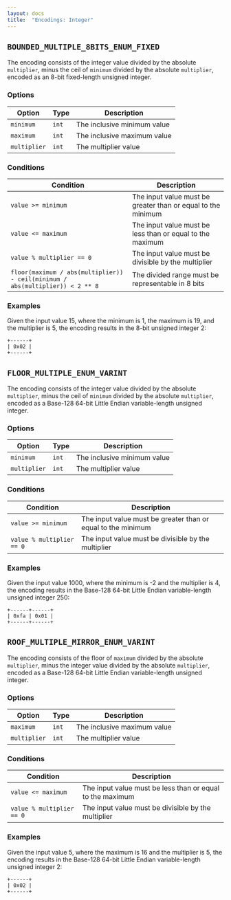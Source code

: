 ```yaml
---
layout: docs
title:  "Encodings: Integer"
---
```


`BOUNDED_MULTIPLE_8BITS_ENUM_FIXED`
-----------------------------------

The encoding consists of the integer value divided by the absolute
`multiplier`, minus the ceil of `minimum` divided by the absolute `multiplier`,
encoded as an 8-bit fixed-length unsigned integer.

### Options

| Option       | Type  | Description                 |
|--------------|-------|-----------------------------|
| `minimum`    | `int` | The inclusive minimum value |
| `maximum`    | `int` | The inclusive maximum value |
| `multiplier` | `int` | The multiplier value        |

### Conditions

| Condition                    | Description                                                         |
|------------------------------|---------------------------------------------------------------------|
| `value >= minimum`           | The input value must be greater than or equal to the minimum        |
| `value <= maximum`           | The input value must be less than or equal to the maximum           |
| `value % multiplier == 0`    | The input value must be divisible by the multiplier                 |
| `floor(maximum / abs(multiplier)) - ceil(minimum / abs(multiplier)) < 2 ** 8` | The divided range must be representable in 8 bits |

### Examples

Given the input value 15, where the minimum is 1, the maximum is 19, and the
multiplier is 5, the encoding results in the 8-bit unsigned integer 2:

```
+------+
| 0x02 |
+------+
```

`FLOOR_MULTIPLE_ENUM_VARINT`
----------------------------

The encoding consists of the integer value divided by the absolute
`multiplier`, minus the ceil of `minimum` divided by the absolute `multiplier`,
encoded as a Base-128 64-bit Little Endian variable-length unsigned integer.

### Options

| Option       | Type  | Description                 |
|--------------|-------|-----------------------------|
| `minimum`    | `int` | The inclusive minimum value |
| `multiplier` | `int` | The multiplier value        |

### Conditions

| Condition                 | Description                                                  |
|---------------------------|--------------------------------------------------------------|
| `value >= minimum`        | The input value must be greater than or equal to the minimum |
| `value % multiplier == 0` | The input value must be divisible by the multiplier          |

### Examples

Given the input value 1000, where the minimum is -2 and the multiplier is 4,
the encoding results in the Base-128 64-bit Little Endian variable-length
unsigned integer 250:

```
+------+------+
| 0xfa | 0x01 |
+------+------+
```

`ROOF_MULTIPLE_MIRROR_ENUM_VARINT`
----------------------------------

The encoding consists of the floor of `maximum` divided by the absolute
`multiplier`, minus the integer value divided by the absolute `multiplier`,
encoded as a Base-128 64-bit Little Endian variable-length unsigned integer.

### Options

| Option       | Type  | Description                 |
|--------------|-------|-----------------------------|
| `maximum`    | `int` | The inclusive maximum value |
| `multiplier` | `int` | The multiplier value        |

### Conditions

| Condition                 | Description                                               |
|---------------------------|-----------------------------------------------------------|
| `value <= maximum`        | The input value must be less than or equal to the maximum |
| `value % multiplier == 0` | The input value must be divisible by the multiplier       |

### Examples

Given the input value 5, where the maximum is 16 and the multiplier is 5, the
encoding results in the Base-128 64-bit Little Endian variable-length unsigned
integer 2:

```
+------+
| 0x02 |
+------+
```
